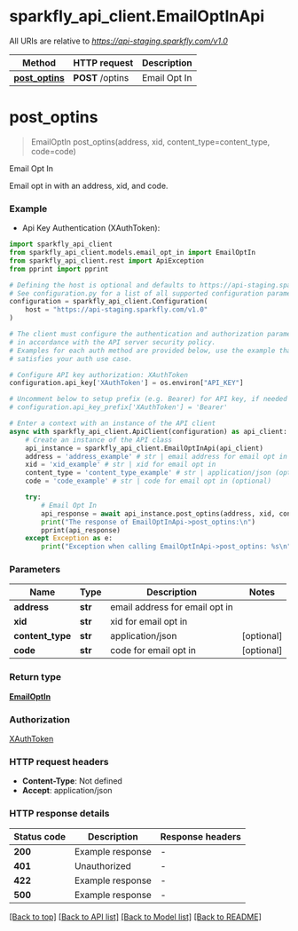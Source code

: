 # sparkfly_api_client.EmailOptInApi

All URIs are relative to *https://api-staging.sparkfly.com/v1.0*

Method | HTTP request | Description
------------- | ------------- | -------------
[**post_optins**](EmailOptInApi.md#post_optins) | **POST** /optins | Email Opt In


# **post_optins**
> EmailOptIn post_optins(address, xid, content_type=content_type, code=code)

Email Opt In

Email opt in with an address, xid, and code.

### Example

* Api Key Authentication (XAuthToken):

```python
import sparkfly_api_client
from sparkfly_api_client.models.email_opt_in import EmailOptIn
from sparkfly_api_client.rest import ApiException
from pprint import pprint

# Defining the host is optional and defaults to https://api-staging.sparkfly.com/v1.0
# See configuration.py for a list of all supported configuration parameters.
configuration = sparkfly_api_client.Configuration(
    host = "https://api-staging.sparkfly.com/v1.0"
)

# The client must configure the authentication and authorization parameters
# in accordance with the API server security policy.
# Examples for each auth method are provided below, use the example that
# satisfies your auth use case.

# Configure API key authorization: XAuthToken
configuration.api_key['XAuthToken'] = os.environ["API_KEY"]

# Uncomment below to setup prefix (e.g. Bearer) for API key, if needed
# configuration.api_key_prefix['XAuthToken'] = 'Bearer'

# Enter a context with an instance of the API client
async with sparkfly_api_client.ApiClient(configuration) as api_client:
    # Create an instance of the API class
    api_instance = sparkfly_api_client.EmailOptInApi(api_client)
    address = 'address_example' # str | email address for email opt in
    xid = 'xid_example' # str | xid for email opt in
    content_type = 'content_type_example' # str | application/json (optional)
    code = 'code_example' # str | code for email opt in (optional)

    try:
        # Email Opt In
        api_response = await api_instance.post_optins(address, xid, content_type=content_type, code=code)
        print("The response of EmailOptInApi->post_optins:\n")
        pprint(api_response)
    except Exception as e:
        print("Exception when calling EmailOptInApi->post_optins: %s\n" % e)
```



### Parameters


Name | Type | Description  | Notes
------------- | ------------- | ------------- | -------------
 **address** | **str**| email address for email opt in | 
 **xid** | **str**| xid for email opt in | 
 **content_type** | **str**| application/json | [optional] 
 **code** | **str**| code for email opt in | [optional] 

### Return type

[**EmailOptIn**](EmailOptIn.md)

### Authorization

[XAuthToken](../README.md#XAuthToken)

### HTTP request headers

 - **Content-Type**: Not defined
 - **Accept**: application/json

### HTTP response details

| Status code | Description | Response headers |
|-------------|-------------|------------------|
**200** | Example response |  -  |
**401** | Unauthorized |  -  |
**422** | Example response |  -  |
**500** | Example response |  -  |

[[Back to top]](#) [[Back to API list]](../README.md#documentation-for-api-endpoints) [[Back to Model list]](../README.md#documentation-for-models) [[Back to README]](../README.md)

